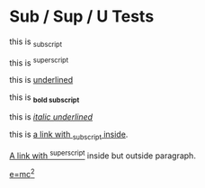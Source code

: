# Sub / Sup / U Tests

this is <sub>subscript</sub>

this is <sup>superscript</sup>

this is <u>underlined</u>

this is **<sub>bold subscript</sub>**

this is _<u>italic underlined</u>_

this is [a link with <sub>subscript</sub> inside](#).

[A link with <sup>superscript</sup>](#) inside but outside paragraph.

[e=mc<sup>2</sup>](#)
